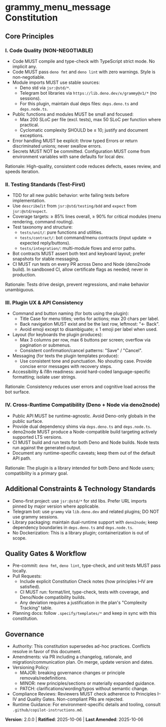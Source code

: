 <!--
Sync Impact Report
- Version: 1.0.0 → 2.0.0
- Modified principles:
	- III. User Experience Consistency → III. Plugin UX & API Consistency
	- IV. Performance Requirements → IV. Cross-Runtime Compatibility
- Added sections: None
- Removed sections: Docker/DB/Redis guidance and performance bench requirements
- Templates requiring updates:
	✅ .specify/templates/plan-template.md (footer version updated to v2.0.0)
	✅ .specify/templates/tasks-template.md (replace performance tests with compatibility checks)
	✅ README.md (updated with project specifics)
	✅ .github/copilot-instructions.md (still consistent; no changes needed)
- Follow-up TODOs: None
-->

# grammy_menu_message Constitution

## Core Principles

### I. Code Quality (NON-NEGOTIABLE)

- Code MUST compile and type-check with TypeScript strict mode. No implicit any.
- Code MUST pass `deno fmt` and `deno lint` with zero warnings. Style is
  non-negotiable.
- Module imports MUST use stable sources:
  - Deno std via `jsr:@std/*`.
  - Telegram bot libraries via `https://lib.deno.dev/x/grammy@v1/*` (no
    sessions).
  - For this plugin, maintain dual deps files: `deps.deno.ts` and
    `deps.node.ts`.
- Public functions and modules MUST be small and focused:
  - Max 200 SLoC per file (excl. tests), max 50 SLoC per function where
    practical.
  - Cyclomatic complexity SHOULD be ≤ 10; justify and document exceptions.
- Error handling MUST be explicit: throw typed Errors or return discriminated
  unions; never swallow errors.
- Secrets MUST NOT be committed. Configuration MUST come from environment
  variables with sane defaults for local dev.

Rationale: High-quality, consistent code reduces defects, eases review, and
speeds iteration.

### II. Testing Standards (Test-First)

- TDD for all new public behavior: write failing tests before implementation.
- Use `describe`/`it` from `jsr:@std/testing/bdd` and `expect` from
  `jsr:@std/expect`.
- Coverage targets: ≥ 85% lines overall, ≥ 90% for critical modules (menu
  rendering, command routing).
- Test taxonomy and structure:
  - `tests/unit/`: pure functions and utilities.
  - `tests/contract/`: bot command/menu contracts (input update → expected
    reply/buttons).
  - `tests/integration/`: multi-module flows and error paths.
- Bot contracts MUST assert both text and keyboard layout; prefer snapshots for
  stable messaging.
- CI MUST run tests on every PR across Deno and Node (deno2node build). In
  sandboxed CI, allow certificate flags as needed; never in production.

Rationale: Tests drive design, prevent regressions, and make behavior
unambiguous.

### III. Plugin UX & API Consistency

- Command and button naming (for bots using the plugin):
  - Title Case for menu titles; verbs for actions; max 20 chars per label.
  - Back navigation MUST exist and be the last row, leftmost: "← Back".
  - Avoid emoji except to disambiguate; ≤ 1 emoji per label when used.
- Layout (for keyboards the plugin produces):
  - Max 3 columns per row, max 6 buttons per screen; overflow via pagination or
    submenus.
  - Consistent confirmation/cancel patterns: "Save" / "Cancel".
- Messaging (for texts the plugin templates produce):
  - Use consistent tone and punctuation. No shouting case. Provide concise error
    messages with recovery steps.
- Accessibility & i18n readiness: avoid hard-coded language-specific formatting;
  isolate user strings.

Rationale: Consistency reduces user errors and cognitive load across the bot
surface.

### IV. Cross-Runtime Compatibility (Deno + Node via deno2node)

- Public API MUST be runtime-agnostic. Avoid Deno-only globals in the public
  surface.
- Provide dual dependency shims via `deps.deno.ts` and `deps.node.ts`.
- deno2node MUST produce a Node-compatible build targeting actively supported
  LTS versions.
- CI MUST build and run tests for both Deno and Node builds. Node tests run
  against the generated output.
- Document any runtime-specific caveats; keep them out of the default API path.

Rationale: The plugin is a library intended for both Deno and Node users;
compatibility is a primary goal.

## Additional Constraints & Technology Standards

- Deno-first project: use `jsr:@std/*` for std libs. Prefer URL imports pinned
  by major version where applicable.
- Telegram bot: use `grammy` via `lib.deno.dev` and related plugins; DO NOT use
  grammy sessions.
- Library packaging: maintain dual-runtime support with `deno2node`; keep
  dependency boundaries in `deps.deno.ts` and `deps.node.ts`.
- No Dockerization: This is a library plugin; containerization is out of scope.

## Quality Gates & Workflow

- Pre-commit: `deno fmt`, `deno lint`, type-check, and unit tests MUST pass
  locally.
- Pull Requests:
  - Include explicit Constitution Check notes (how principles I–IV are
    satisfied).
  - CI MUST run: format/lint, type-check, tests with coverage, and Deno/Node
    compatibility builds.
  - Any deviation requires a justification in the plan's "Complexity Tracking"
    table.
- Planning docs: follow `.specify/templates/*` and keep in sync with this
  constitution.

## Governance

- Authority: This constitution supersedes ad-hoc practices. Conflicts resolve in
  favor of this document.
- Amendments: via PR including a changelog, rationale, and
  migration/communication plan. On merge, update version and dates.
- Versioning Policy:
  - MAJOR: breaking governance changes or principle removals/redefinitions.
  - MINOR: new principles/sections or materially expanded guidance.
  - PATCH: clarifications/wording/typos without semantic change.
- Compliance Reviews: Reviewers MUST check adherence to Principles I–IV and
  Quality Gates. Non-compliant PRs are rejected.
- Runtime Guidance: For environment-specific details and tooling, consult
  `.github/copilot-instructions.md`.

**Version**: 2.0.0 | **Ratified**: 2025-10-06 | **Last Amended**: 2025-10-06
